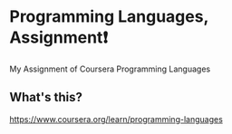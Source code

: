 # Programming Languages, Assignment❗
My Assignment of Coursera Programming Languages

## What's this?
https://www.coursera.org/learn/programming-languages
